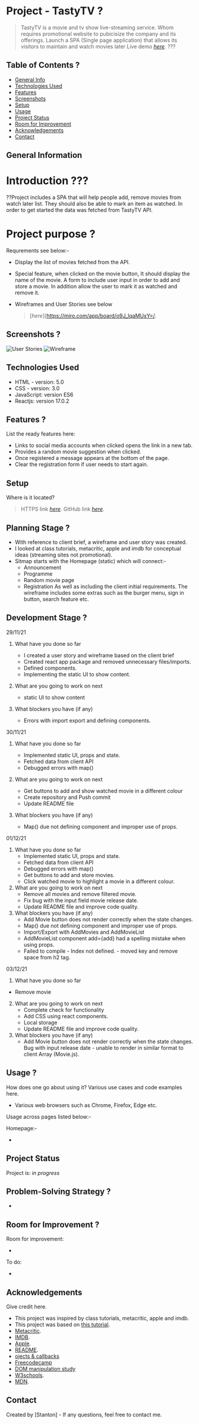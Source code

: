 # Project - TastyTV ?

> TastyTV is a movie and tv show live-streaming service. Whom requires promotional website to pubicisize the company and its offerings. Launch a SPA (Single page application) that allows its visitors to maintain and watch movies later
> Live demo [_here_](). ???

## Table of Contents ?

- [General Info](#general-information)
- [Technologies Used](#technologies-used)
- [Features](#features)
- [Screenshots](#screenshots)
- [Setup](#setup)
- [Usage](#usage)
- [Project Status](#project-status)
- [Room for Improvement](#room-for-improvement)
- [Acknowledgements](#acknowledgements)
- [Contact](#contact)

## General Information

# Introduction ???

??Project includes a SPA that will help people add, remove movies from watch later list. They should also be able to mark an item as watched. In order to get started the data was fetched from TastyTV API.

# Project purpose ?

Requrements see below:-

- Display the list of movies fetched from the API.
- Special feature, when clicked on the movie button, It should display the name of the movie. A form to include user input in order to add and store a movie. In addition allow the user to mark it as watched and remove it.

- Wireframes and User Stories see below
  > [_here_](https://miro.com/app/board/o9J_lqaMUxY=/.

## Screenshots ?

![User Stories](./assets/img/userstories.png)
![Wireframe]()

## Technologies Used

- HTML - version: 5.0
- CSS - version: 3.0
- JavaScript: version ES6
- Reactjs: version 17.0.2

## Features ?

List the ready features here:

- Links to social media accounts when clicked opens the link in a new tab.
- Provides a random movie suggestion when clicked.
- Once registered a message appears at the bottom of the page.
- Clear the registration form if user needs to start again.

## Setup

Where is it located?

> HTTPS link [_here_](https://github.com/aerotron1/TastyTV-M2.git).
> GitHub link [_here_](git@github.com:aerotron1/TastyTV-M2.git).

## Planning Stage ?

- With reference to client brief, a wireframe and user story was created.
- I looked at class tutorials, metacritic, apple and imdb for conceptual ideas (streaming sites not promotional).
- Sitmap starts with the Homepage (static) which will connect:-
  - Announcement
  - Programme
  - Random movie page
  - Registration
    As well as including the client initial requirements. The wireframe includes some extras such as the burger menu, sign in button, search feature etc.

## Development Stage ?

29/11/21

1. What have you done so far
   - I created a user story and wireframe based on the client brief
   - Created react app package and removed unnecessary files/imports.
   - Defined components.
   - Implementing the static UI to show content.
2. What are you going to work on next

   - static UI to show content

3. What blockers you have (if any)
   - Errors with import export and defining components.

30/11/21

1. What have you done so far
   - Implemented static UI, props and state.
   - Fetched data from client API
   - Debugged errors with map()
2. What are you going to work on next

   - Get buttons to add and show watched movie in a different colour
   - Create repository and Push commit
   - Update README file

3. What blockers you have (if any)
   - Map() due not defining component and improper use of props.

01/12/21

1. What have you done so far
   - Implemented static UI, props and state.
   - Fetched data from client API
   - Debugged errors with map()
   - Get buttons to add and store movies.
   - Click watched movie to highlight a movie in a different colour.
2. What are you going to work on next
   - Remove all movies and remove filtered movie.
   - Fix bug with the input field movie release date.
   - Update README file and improve code quality.
3. What blockers you have (if any)
   - Add Movie button does not render correctly when the state changes.
   - Map() due not defining component and improper use of props.
   - Import/Export with AddMovies and AddMovieList
   - AddMovieList component add={add} had a spelling mistake when using props.
   - Failed to compile - Index not defined. - moved key and remove space from h2 tag.

03/12/21

1. What have you done so far

- Remove movie

2. What are you going to work on next
   - Complete check for functionality
   - Add CSS using react components.
   - Local storage
   - Update README file and improve code quality.
3. What blockers you have (if any)
   - Add Movie button does not render correctly when the state changes. Bug with input release date - unable to render in similar format to client Array (Movie.js).

## Usage ?

How does one go about using it?
Various use cases and code examples here.

- Various web browsers such as Chrome, Firefox, Edge etc.

Usage across pages listed below:-

Homepage:-

-

## Project Status

Project is: _in progress_

## Problem-Solving Strategy ?

-

## Room for Improvement ?

Room for improvement:

-

To do:

-

## Acknowledgements

Give credit here.

- This project was inspired by class tutorials, metacritic, apple and imdb.
- This project was based on [this tutorial](https://www.example.com).
- [Metacritic](https://www.metacritic.com/).
- [IMDB](https://www.imdb.com/).
- [Apple](https://www.apple.com/uk/).
- [README](https://github.com/ritaly/README-cheatsheet).
- [ojects & callbacks](https://lpgkn.csb.app/)
- [Freecodecamp](https://www.freecodecamp.org/)
- [DOM manipulation study](https://mpqcw.csb.app/)
- [W3schools](https://www.w3schools.com/).
- [MDN](https://developer.mozilla.org/en-US/).

## Contact

Created by [Stanton] - If any questions, feel free to contact me.
